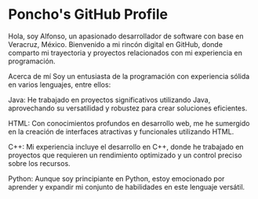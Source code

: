 
# Poncho's GitHub Profile
Hola, soy Alfonso, un apasionado desarrollador de software con base en Veracruz, México. Bienvenido a mi rincón digital en GitHub, donde comparto mi trayectoria y proyectos relacionados con mi experiencia en programación.

Acerca de mí
Soy un entusiasta de la programación con experiencia sólida en varios lenguajes, entre ellos:

Java: He trabajado en proyectos significativos utilizando Java, aprovechando su versatilidad y robustez para crear soluciones eficientes.

HTML: Con conocimientos profundos en desarrollo web, me he sumergido en la creación de interfaces atractivas y funcionales utilizando HTML.

C++: Mi experiencia incluye el desarrollo en C++, donde he trabajado en proyectos que requieren un rendimiento optimizado y un control preciso sobre los recursos.

Python: Aunque soy principiante en Python, estoy emocionado por aprender y expandir mi conjunto de habilidades en este lenguaje versátil.
